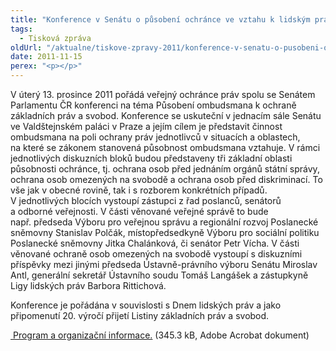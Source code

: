 ```yaml
---
title: "Konference v Senátu o působení ochránce ve vztahu k lidským právům a svobodám"
tags:
  - Tisková zpráva
oldUrl: "/aktualne/tiskove-zpravy-2011/konference-v-senatu-o-pusobeni-ochrance-ve-vztahu-k-lidskym-pravum-a-svobodam"
date: 2011-11-15
perex: "<p></p>"
---
```


<!-- imported from the old website -->

<p>V úterý 13. prosince 2011 pořádá veřejný ochránce práv spolu se Senátem Parlamentu ČR konferenci na téma Působení ombudsmana k ochraně základních práv a svobod. Konference se uskuteční v jednacím sále Senátu ve Valdštejnském paláci v Praze a jejím cílem je představit činnost ombudsmana na poli ochrany práv jednotlivců v situacích a oblastech, na které se zákonem stanovená působnost ombudsmana vztahuje. V rámci jednotlivých diskuzních bloků budou představeny tři základní oblasti působnosti ochránce, tj. ochrana osob před jednáním orgánů státní správy, ochrana osob omezených na svobodě a ochrana osob před diskriminací. To vše jak v obecné rovině, tak i s rozborem konkrétních případů. V jednotlivých blocích vystoupí zástupci z řad poslanců, senátorů a odborné veřejnosti. V části věnované veřejné správě to bude např. předseda Výboru pro veřejnou správu a regionální rozvoj Poslanecké sněmovny Stanislav Polčák, místopředsedkyně Výboru pro sociální politiku Poslanecké sněmovny Jitka Chalánková, či senátor Petr Vícha. V části věnované ochraně osob omezených na svobodě vystoupí s diskuzními příspěvky mezi jinými předseda Ústavně-právního výboru Senátu Miroslav Antl, generální sekretář Ústavního soudu Tomáš Langášek a zástupkyně Ligy lidských práv Barbora Rittichová. </p><p>Konference je pořádána v souvislosti s Dnem lidských práv a jako připomenutí 20. výročí přijetí Listiny základních práv a svobod.</p><p><a title="Otevření do nového okna" href="https://www.ochrance.cz/fileadmin/user_upload/Konference/VOP_Senat_2011-Program-a-pokyny.pdf" target="_blank"><img alt="" src="https://www.ochrance.cz/typo3/ext/od_linkdesc/icons/pdf.gif" class="od_linkdesc_icon" /> Program a organizační informace.</a> (345.3 kB, Adobe Acrobat dokument)</p>
